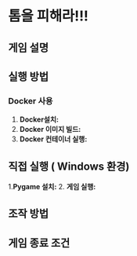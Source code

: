 # 톰을 피해라!!!

## 게임 설명

## 실행 방법

### Docker 사용

1. **Docker설치:**
2. **Docker 이미지 빌드:**
3. **Docker 컨테이너 실행:**

## 직접 실행 ( Windows 환경)

1.**Pygame 설치:**
2. **게임 실행:**

## 조작 방법

## 게임 종료 조건

